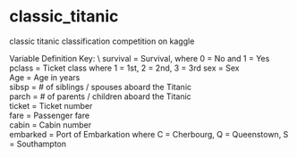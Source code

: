 # classic_titanic
classic titanic classification competition on kaggle

Variable	Definition	Key: \ 
survival	= Survival, where	0 = No and 1 = Yes
pclass	= Ticket class where 1 = 1st, 2 = 2nd, 3 = 3rd
sex	= Sex	
Age	= Age in years	
sibsp	= # of siblings / spouses aboard the Titanic	
parch =	# of parents / children aboard the Titanic	
ticket = Ticket number	
fare = Passenger fare	
cabin	= Cabin number	
embarked = Port of Embarkation where C = Cherbourg, Q = Queenstown, S = Southampton
